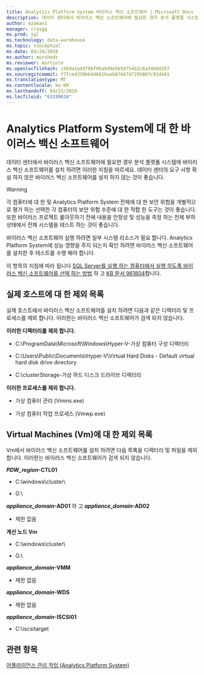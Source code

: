```yaml
---
title: Analytics Platform System 바이러스 백신 소프트웨어 | Microsoft Docs
description: 데이터 센터에서 바이러스 백신 소프트웨어에 필요한 경우 분석 플랫폼 시스템에 바이러스 백신 소프트웨어를 설치 하려면 이러한 지침을 따르세요. 데이터 센터의 요구 사항 확실 하지 않은 바이러스 백신 소프트웨어를 설치 하지 않는 것이 좋습니다.
author: mzaman1
manager: craigg
ms.prod: sql
ms.technology: data-warehouse
ms.topic: conceptual
ms.date: 04/24/2018
ms.author: murshedz
ms.reviewer: martinle
ms.openlocfilehash: c5b9a1eddf8bf06a9d9e5b59754b2c6a34b94267
ms.sourcegitcommit: f7fced330b64d6616aeb8766747295807c92dd41
ms.translationtype: MT
ms.contentlocale: ko-KR
ms.lasthandoff: 04/23/2019
ms.locfileid: "63199616"
---
```

# <a name="antivirus-software-for-analytics-platform-system"></a>Analytics Platform System에 대 한 바이러스 백신 소프트웨어
데이터 센터에서 바이러스 백신 소프트웨어에 필요한 경우 분석 플랫폼 시스템에 바이러스 백신 소프트웨어를 설치 하려면 이러한 지침을 따르세요. 데이터 센터의 요구 사항 확실 하지 않은 바이러스 백신 소프트웨어를 설치 하지 않는 것이 좋습니다.  
  
> [!WARNING]  
> 각 컴퓨터에 대 한 및 Analytics Platform System 전체에 대 한 보안 위험을 개별적으로 평가 하는 선택한 각 컴퓨터의 보안 위험 수준에 대 한 적합 한 도구는 것이 좋습니다. 또한 바이러스 프로젝트 롤아웃하기 전에 내용을 안정성 및 성능을 측정 하는 전체 부하 상태에서 전체 시스템을 테스트 하는 것이 좋습니다.  
>   
> 바이러스 백신 소프트웨어 실행 하려면 일부 시스템 리소스가 필요 합니다. Analytics Platform System에 성능 영향을 주지 되는지 확인 하려면 바이러스 백신 소프트웨어를 설치한 후 테스트를 수행 해야 합니다.  
  
이 항목의 지침에 따라 됩니다 [SQL Server를 실행 하는 컴퓨터에서 실행 하도록 바이러스 백신 소프트웨어를 선택 하는 방법](https://support.microsoft.com/kb/309422) 하 고 [KB 문서 961804](https://support.microsoft.com/kb/961804/en-us)합니다.  
  
## <a name="exclusion-list-for-physical-hosts"></a>실제 호스트에 대 한 제외 목록  
실제 호스트에서 바이러스 백신 소프트웨어를 설치 하려면 다음과 같은 디렉터리 및 프로세스를 제외 합니다. 이러한는 바이러스 백신 소프트웨어가 검색 되지 않습니다.  
  
**이러한 디렉터리를 제외 합니다.**  
  
-   C:\ProgramData\Microsoft\Windows\Hyper-V-가상 컴퓨터 구성 디렉터리  
  
-   C:\Users\Public\Documents\Hyper-V\Virtual Hard Disks - Default virtual hard disk drive directory  
  
-   C:\clusterStorage-가상 하드 디스크 드라이브 디렉터리  
  
**이러한 프로세스를 제외 합니다.**  
  
-   가상 컴퓨터 관리 (Vmms.exe)  
  
-   가상 컴퓨터 작업 프로세스 (Vmwp.exe)  
  
## <a name="exclusion-list-for-virtual-machines-vms"></a>Virtual Machines (Vm)에 대 한 제외 목록  
Vm에서 바이러스 백신 소프트웨어를 설치 하려면 다음 목록을 디렉터리 및 파일을 제외 합니다. 이러한는 바이러스 백신 소프트웨어가 검색 되지 않습니다.  
  
**_PDW_region_-CTL01**  
  
-   C:\windows\cluster\  
  
-   G:\  
  
**_appliance_domain_-AD01** 하 고  **_appliance_domain_-AD02**  
  
-   제한 없음  
  
**계산 노드 Vm**  
  
-   C:\windows\cluster\  
  
-   G:\  
  
**_appliance_domain_-VMM**  
  
-   제한 없음  
  
**_appliance_domain_-WDS**  
  
-   제한 없음  
  
**_appliance_domain_-ISCSI01**  
  
-   C:\iscsitarget  
  
## <a name="see-also"></a>관련 항목  
[어플라이언스 관리 작업 &#40;Analytics Platform System&#41;](appliance-management-tasks.md)  
  
